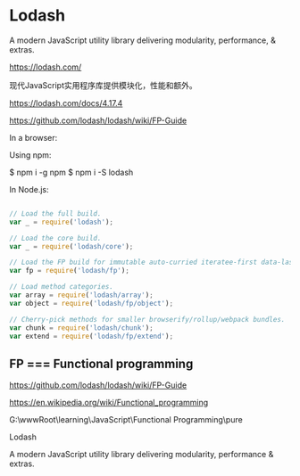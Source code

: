 # Lodash

A modern JavaScript utility library delivering modularity, performance, & extras. 


https://lodash.com/


现代JavaScript实用程序库提供模块化，性能和额外。



https://lodash.com/docs/4.17.4



https://github.com/lodash/lodash/wiki/FP-Guide



In a browser:

<script src="lodash.js"></script>

Using npm:

$ npm i -g npm
$ npm i -S lodash



In Node.js:

```js 

// Load the full build.
var _ = require('lodash');

// Load the core build.
var _ = require('lodash/core');

// Load the FP build for immutable auto-curried iteratee-first data-last methods.
var fp = require('lodash/fp');

// Load method categories.
var array = require('lodash/array');
var object = require('lodash/fp/object');

// Cherry-pick methods for smaller browserify/rollup/webpack bundles.
var chunk = require('lodash/chunk');
var extend = require('lodash/fp/extend');


``` 


## FP  === Functional programming


https://github.com/lodash/lodash/wiki/FP-Guide

https://en.wikipedia.org/wiki/Functional_programming

G:\wwwRoot\learning\JavaScript\Functional Programming\pure


Lodash 

A modern JavaScript utility library delivering modularity, performance & extras.






